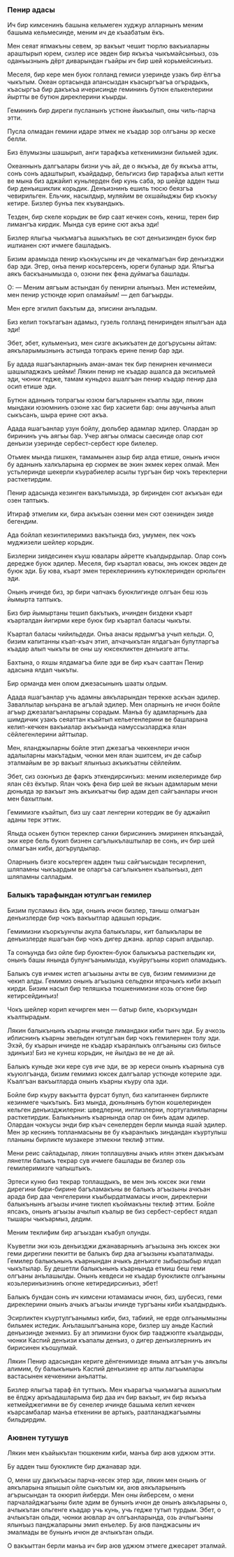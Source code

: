 ### Пенир адасы

Ич бир кимсенинъ башына кельмеген худжур алларнынъ меним башыма кельмесинде, меним ич де къаабатым ёкъ.

Мен сеяат япмакъны севем, эр вакъыт чешит тюрлю вакъиаларны араштырып юрем, сизлер исе эвден бир якъкъа чыкъмайсынъыз, озь оданъызнынъ дёрт диварындан гъайры ич бир шей корьмейсинъиз.

Меселя, бир кере мен буюк голланд гемиси узеринде узакъ бир ёлгъа чыкътым.
Океан ортасында апансыздан къасыргъагъа огърадыкъ, къасыргъа бир дакъкъа ичерисинде гемининъ бутюн елькенлерини йыртты ве бутюн диреклерини къырды.

Гемининъ бир диреги пусланынъ устюне йыкъылып, оны чиль-парча этти.

Пусла олмадан гемини идаре этмек не къадар зор олгъаны эр кеске белли.

Биз ёлумызны шашырып, анги тарафкъа кеткенимизни бильмей эдик.

Океаннынъ далгъалары бизни учь ай, де о якъкъа, де бу якъкъа атты, сонъ сонъ адаштырып, къайдадыр, бельгисиз бир тарафкъа алып кетти ве мына биз аджайип куньлерден бир кунь саба, эр шейде адден тыш бир денъишиклик корьдик.
Денъизнинъ ешиль тюсю беязгъа чевирильген.
Ельчик, насылдыр, муляйим ве охшайыджы бир къокъу кетире.
Бизлер бунъа пек къувандыкъ.

Тезден, бир скеле корьдик ве бир саат кечкен сонъ, кениш, терен бир лимангъа кирдик.
Мында сув ерине сют акъа эди!

Бизлер ялыгьа чыкъмагъа ашыкътыкъ ве сют денъизинден буюк бир иштианен сют ичмеге башладыкъ.

Бизим арамызда пенир къокъусыны ич де чекалмагъан бир денъизджи бар эди.
Эгер, онъа пенир косьтерсенъ, юреги буланыр эди.
Ялыгъа аякъ баскъанымызда о, озюни пек фена дуймагъа башлады.

О:
— Меним аягъым астындан бу пенирни алынъыз.
Мен истемейим, мен пенир устюнде юрип оламайым! — деп багъырды.

Мен ерге эгилип бакътым да, эписини анъладым.

Биз келип токътагъан адамыз, гузель голланд пениринден япылгъан ада эди!

Эбет, эбет, кульменъиз, мен сизге акъикъатен де догърусыны айтам: аякъларымызнынъ астында топракъ ерине пенир бар эди.

Бу адада яшагъанларнынъ аман-аман тек бир пенирнен кечинмеси шашыладжакъ шейми!
Лякин пенир не къадар ашалса да эксильмей эди, чюнки гедже, тамам куньдюз ашалгъан пенир къадар пенир даа осип етише эди.

Бутюн аданынъ топрагъы юзюм багъларынен къаплы эди, лякин мындаки юзюмнинъ озюне хас бир хасиети бар: оны авучынъа алып сыкъсанъ, шыра ерине сют акъа.

Адада яшагъанлар узун бойлу, дюльбер адамлар эдилер.
Олардан эр бирининъ учь аягъы бар.
Учер аягъы олмасы саесинде олар сют денъизи узеринде сербест-сербест юре билелер.

Отьмек мында пишкен, тамамынен азыр бир алда етише, онынъ ичюн бу аданынъ халкъларына ер сюрмек ве экин экмек керек олмай.
Мен устьлеринде шекерли къурабиелер асылы тургъан бир чокъ тереклерни расткетирдим.

Пенир адасында кезинген вакътымызда, эр биринден сют акъкъан еди озен таптыкъ.

Итираф этмелим ки, бира акъкъан озенни мен сют озенинден зияде бегендим.

Ада бойлап кезинтилеримиз вакътында биз, умумен, пек чокъ муджизели шейлер корьдик.

Бизлерни зиядесинен къуш ювалары айретте къалдырдылар.
Олар сонъ дередже буюк эдилер.
Меселя, бир къартал ювасы, энъ юксек эвден де буюк эди.
Бу юва, къарт эмен тереклерининъ кутюклеринден орюльген эди.

Онынъ ичинде биз, эр бири чапчакъ буюклигинде олгъан беш юзь йымырта таптыкъ.

Биз бир йымыртаны тешип бакътыкъ, ичинден биздеки къарт къарталдан йигирми кере буюк бир къартал баласы чыкъты.

Къартал баласы чийильдеди.
Онъа анасы ярдымгъа учып кельди.
О, бизим капитанны къап-къач этип, алчачыкътан ялдагъан булутларгъа къадар алып чыкъты ве оны шу юксекликтен денъизге атты.

Бахтына, о яхшы ялдамагъа биле эди ве бир къач сааттан Пенир адасына ялдап чыкъты.

Бир орманда мен олюм джезасынынъ шааты олдым.

Адада яшагъанлар учь адамны аякъларындан терекке аскъан эдилер.
Заваллылар ынърана ве агълай эдилер.
Мен оларнынъ не ичюн бойле агъыр джезалагъанларыны сорадым.
Манъа бу адамларнынъ даа шимдичик узакъ сеяаттан къайтып кельегенлерини ве башларына келип-кечкен вакъиалар акъкъында намуссызларджа ялан сёйлегенлерини айттылар.

Мен, яланджыларны бойле этип джезагъа чеккенлери ичюн адалыларны макътадым, чюнки мен ялан эшитсем, ич де сабыр эталмайым ве эр вакъыт ялынъыз акъикъатны сёйлейим.

Эбет, сиз озюнъиз де фаркъ эткендирсинъиз: меним икяелеримде бир ялан сёз ёкътыр.
Ялан чокъ фена бир шей ве якъын адамларым мени дюньяда эр вакъыт энъ акъикъатчы бир адам деп сайгъанлары ичюн мен бахытлым.

Гемимизге къайтып, биз шу саат ленгерни котердик ве бу аджайип аданы терк эттик.

Ялыда оськен бутюн тереклер санки бирисининъ эмиринен япкъандай, эки кере бель букип бизнен сагълыкълаштылар ве сонъ, ич бир шей олмагъан киби, догърулдылар.

Оларнынъ бизге косьтерген адден тыш сайгъысыдан тесирленип, шляпамны чыкъардым ве оларгъа сагълыкънен къалынъыз, деп шляпамны салладым.



### Балыкъ тарафындан ютулгъан гемилер

Бизим пусламыз ёкъ эди, онынъ ичюн бизлер, таныш олмагъан денъизлерде бир чокъ вакъытлар адашып юрьдик.

Гемимизни къоркъунчлы акула балыкълары, кит балыкълары ве денъизлерде яшагъан бир чокъ дигер джана. арлар сарып алдылар.

Та сонъунда биз ойле бир буюктен-буюк балыкъкъа расткельдик ки, онынъ башы янында булунгъанымызда, къуйругъыны корип оламадыкъ.

Балыкъ сув ичмек истеп агъызыны ачты ве сув, бизим гемимизни де чекип алды.
Гемимиз онынъ агъызына сельдеки япрачыкъ киби акъып кирди.
Бизим насыл бир теляшкъа тюшкенимизни козь огюне бир кетирсейдинъиз!

Чокъ шейлер корип кечирген мен — батыр биле, къоркъумдан къалтырадым.

Лякин балыкънынъ къарны ичинде лимандаки киби тынч эди.
Бу ачкозь иблиснинъ къарны эвельден ютулгъан бир чокъ гемилернен толу эди.
Эхэй, бу къарын ичинде не къадар къаранлыкъ олгъаныны сиз бильсе эдинъиз!
Биз не кунеш корьдик, не йылдыз ве не де ай.

Балыкъ куньде эки кере сув иче эди, ве эр кереси онынъ къарнына сув къуюлгъанда, бизим гемимиз юксек далгъалар устюнде котериле эди.
Къалгъан вакъытларда онынъ къарны къуру ола эди.

Бойле бир къуру вакъытта фурсат булуп, биз капитаннен бирликте кезинмеге чыкътыкъ.
Биз мында, дюньянынъ бутюн кошелеринден кельген денъизджилерни: шведлерни, инглизлерни, португалиялыларны расткетирдик.
Балыкънынъ къарнында олар он бинъ адам эдилер.
Олардан чокъусы энди бир къач сенелерден берли мында яшай эдилер.
Мен эр кеснинъ топланмасыны ве бу къаранлыкъ зиндандан къуртулыш планыны бирликте музакере этмекни теклиф эттим.

Мени реис сайладылар, лякин топлашувны ачыкъ илян эткен дакъкъам лянетли балыкъ текрар сув ичмеге башлады ве бизлер озь гемилеримизге чапыштыкъ.

Эртеси куню биз текрар топлашдыкъ, ве мен энъ юксек эки геми дирегини бири-бирине багъламакъны ве балыкъ агъызыны ачкъан арада бир даа ченгелерини къыбырдатмамасы ичюн, диреклерни балыкънынъ агъызы ичине тиклеп къоймакъны теклиф эттим.
Бойле япсакъ, онынъ агъызы ачылып къалыр ве биз сербест-сербест ялдап тышары чыкъармыз, дедим.

Меним теклифим бир агъыздан къабул олунды.

Къуветли эки юзь денъизджи джанаварнынъ агъызына энъ юксек эки геми дирегини пекитти ве балыкъ бир дяа агъызыны къапаталмады.
Гемилер балыкънынъ къарнындан ачыкъ денъизге зыбырзыбыр ялдап чыкътылар.
Бу дешетли балыкънынъ къарнында етмиш беш геми олгъаны анълашылды.
Онынъ кевдеси не къадар буюкликте олгъаныны козьлеринъизнинъ огюне кетиредирсинъиз, эбет!

Балыкъ бундан сонъ ич кимсени ютамамасы ичюн, биз, шубесиз, геми диреклерини онынъ ачыкъ агъызы ичинде тургъаны киби къалдырдыкъ.

Эсирликтен къуртулгъанымыз киби, биз, табиий, не ерде олгьанымызны бильмек истедик.
Анълашылгъанына коре, бизлер шу аньде Каспий денъизинде экенмиз.
Бу ал эпимизни буюк бир тааджюпте къалдырды, чюнки Каспий денъизи къапалы денъиз, о дигер денъизлернинъ ич бирисинен къошулмай.

Лякин Пенир адасындан кериге дёнгенимизде яныма алгъан учь аякълы алимим, бу балыкънынъ Каспий денъизине ер алты лагъымлары вастасынен кечкенини анълатты.

Бизлер ялыгъа тараф ёл туттыкъ.
Мен къарагъа чыкъмагъа ашыкътым ве ёлджу аркъадашларыма бир даа ич бир вакъыт, ич бир якъкъа кетмейджегимни ве бу сенелер ичинде башыма келип кечкен къарсамбалар манъа еткенини ве артыкъ, раатланаджагъымны бильдирдим.

### Аювнен тутушув

Лякин мен къайыкътан тюшкеним киби, манъа бир аюв уджюм этти.

Бу адден тыш буюкликте бир джанавар эди.

О, мени шу дакъкъасы парча-кесек этер эди, лякин мен онынъ ог аякъларына япышып ойле сыкътым ки, аюв аякъларынынъ агърысындан та окюрип йиберди.
Мен оны йиберсем, о мени парчалайджагъыны биле эдим ве бунынъ ичюн де онынъ аякъларыны о, ачлыкътан ольгенге къадар учь кунь, учь гедже тутып турдым.
Эбет, о ачлыкътан ольди, чюнки аювлар ач олгъанларында, озь ачлыгъыны ялынъыз панджаларыны эмип енъелер.
Бу аюв панджасыны ич эмалмады ве бунынъ ичюн де ачлыкътан ольди.

О вакъыттан берли манъа ич бир аюв уджюм этмеге джесарет эталмай.
